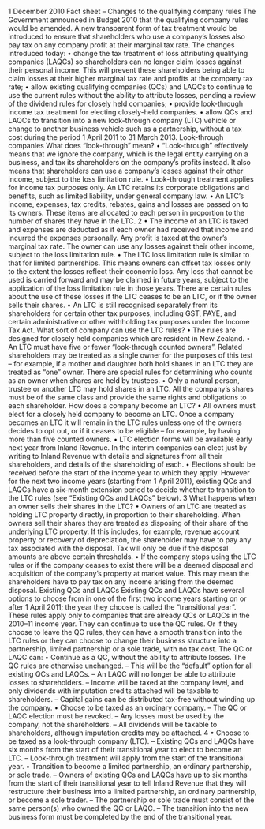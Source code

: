 1 December 2010 Fact sheet – Changes to the qualifying company rules The Government announced in Budget 2010 that the qualifying company rules would be amended. A new transparent form of tax treatment would be introduced to ensure that shareholders who use a company’s losses also pay tax on any company profit at their marginal tax rate. The changes introduced today: • change the tax treatment of loss attributing qualifying companies (LAQCs) so shareholders can no longer claim losses against their personal income. This will prevent these shareholders being able to claim losses at their higher marginal tax rate and profits at the company tax rate; • allow existing qualifying companies (QCs) and LAQCs to continue to use the current rules without the ability to attribute losses, pending a review of the dividend rules for closely held companies; • provide look-through income tax treatment for electing closely-held companies. • allow QCs and LAQCs to transition into a new look-through company (LTC) vehicle or change to another business vehicle such as a partnership, without a tax cost during the period 1 April 2011 to 31 March 2013. Look-through companies What does “look-through” mean? • “Look-through” effectively means that we ignore the company, which is the legal entity carrying on a business, and tax its shareholders on the company’s profits instead. It also means that shareholders can use a company’s losses against their other income, subject to the loss limitation rule. • Look-through treatment applies for income tax purposes only. An LTC retains its corporate obligations and benefits, such as limited liability, under general company law. • An LTC’s income, expenses, tax credits, rebates, gains and losses are passed on to its owners. These items are allocated to each person in proportion to the number of shares they have in the LTC. 2 • The income of an LTC is taxed and expenses are deducted as if each owner had received that income and incurred the expenses personally. Any profit is taxed at the owner’s marginal tax rate. The owner can use any losses against their other income, subject to the loss limitation rule. • The LTC loss limitation rule is similar to that for limited partnerships. This means owners can offset tax losses only to the extent the losses reflect their economic loss. Any loss that cannot be used is carried forward and may be claimed in future years, subject to the application of the loss limitation rule in those years. There are certain rules about the use of these losses if the LTC ceases to be an LTC, or if the owner sells their shares. • An LTC is still recognised separately from its shareholders for certain other tax purposes, including GST, PAYE, and certain administrative or other withholding tax purposes under the Income Tax Act. What sort of company can use the LTC rules? • The rules are designed for closely held companies which are resident in New Zealand. • An LTC must have five or fewer “look-through counted owners”. Related shareholders may be treated as a single owner for the purposes of this test – for example, if a mother and daughter both hold shares in an LTC they are treated as “one” owner. There are special rules for determining who counts as an owner when shares are held by trustees. • Only a natural person, trustee or another LTC may hold shares in an LTC. All the company’s shares must be of the same class and provide the same rights and obligations to each shareholder. How does a company become an LTC? • All owners must elect for a closely held company to become an LTC. Once a company becomes an LTC it will remain in the LTC rules unless one of the owners decides to opt out, or if it ceases to be eligible – for example, by having more than five counted owners. • LTC election forms will be available early next year from Inland Revenue. In the interim companies can elect just by writing to Inland Revenue with details and signatures from all their shareholders, and details of the shareholding of each. • Elections should be received before the start of the income year to which they apply. However for the next two income years (starting from 1 April 2011), existing QCs and LAQCs have a six-month extension period to decide whether to transition to the LTC rules (see “Existing QCs and LAQCs” below). 3 What happens when an owner sells their shares in the LTC? • Owners of an LTC are treated as holding LTC property directly, in proportion to their shareholding. When owners sell their shares they are treated as disposing of their share of the underlying LTC property. If this includes, for example, revenue account property or recovery of depreciation, the shareholder may have to pay any tax associated with the disposal. Tax will only be due if the disposal amounts are above certain thresholds. • If the company stops using the LTC rules or if the company ceases to exist there will be a deemed disposal and acquisition of the company’s property at market value. This may mean the shareholders have to pay tax on any income arising from the deemed disposal. Existing QCs and LAQCs Existing QCs and LAQCs have several options to choose from in one of the first two income years starting on or after 1 April 2011; the year they choose is called the “transitional year”. These rules apply only to companies that are already QCs or LAQCs in the 2010–11 income year. They can continue to use the QC rules. Or if they choose to leave the QC rules, they can have a smooth transition into the LTC rules or they can choose to change their business structure into a partnership, limited partnership or a sole trade, with no tax cost. The QC or LAQC can: • Continue as a QC, without the ability to attribute losses. The QC rules are otherwise unchanged. – This will be the “default” option for all existing QCs and LAQCs. – An LAQC will no longer be able to attribute losses to shareholders. – Income will be taxed at the company level, and only dividends with imputation credits attached will be taxable to shareholders. – Capital gains can be distributed tax-free without winding up the company. • Choose to be taxed as an ordinary company. – The QC or LAQC election must be revoked. – Any losses must be used by the company, not the shareholders. – All dividends will be taxable to shareholders, although imputation credits may be attached. 4 • Choose to be taxed as a look-through company (LTC). – Existing QCs and LAQCs have six months from the start of their transitional year to elect to become an LTC. – Look-through treatment will apply from the start of the transitional year. • Transition to become a limited partnership, an ordinary partnership, or sole trade. – Owners of existing QCs and LAQCs have up to six months from the start of their transitional year to tell Inland Revenue that they will restructure their business into a limited partnership, an ordinary partnership, or become a sole trader. – The partnership or sole trade must consist of the same person(s) who owned the QC or LAQC. – The transition into the new business form must be completed by the end of the transitional year.